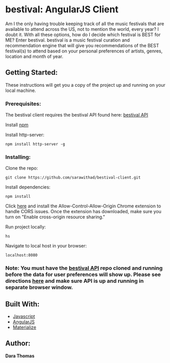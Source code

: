 # bestival: AngularJS Client

Am I the only having trouble keeping track of all the music festivals that are available to attend across the US, not to mention the world, every year? I doubt it. With all these options, how do I decide which festival is BEST for ME? Enter bestival. bestival is a music festival curation and recommendation engine that will give you recommendations of the BEST festival(s) to attend based on your personal preferences of artists, genres, location and month of year.

## Getting Started:

These instructions will get you a copy of the project up and running on your local machine.

### Prerequisites:

The bestival client requires the bestival API found here: [bestival API](https://github.com/sarawithad/bestival-API)

Install [npm](https://www.npmjs.com/get-npm?utm_source=house&utm_medium=homepage&utm_campaign=free%20orgs&utm_term=Install%20npm)

Install http-server:

```
npm install http-server -g
```

### Installing:

Clone the repo:

```
git clone https://github.com/sarawithad/bestival-client.git
```

Install dependencies:

```
npm install
```

Click [here](https://chrome.google.com/webstore/detail/allow-control-allow-origi/nlfbmbojpeacfghkpbjhddihlkkiljbi?hl=en) and install the Allow-Control-Allow-Origin Chrome extension to handle CORS issues. Once the extension has downloaded, make sure you turn on "Enable cross-origin resource sharing."

Run project locally:

```
hs
```

Navigate to local host in your browser:

```
localhost:8080
```

### Note: You must have the [bestival API](https://github.com/sarawithad/bestival-API) repo cloned and running before the data for user preferences will show up. Please see directions [here](https://github.com/sarawithad/bestival-API/blob/master/README.md) and make sure API is up and running in separate browser window.


## Built With:

* [Javascript](https://www.javascript.com/)
* [AngularJS](https://angularjs.org/)
* [Materialize](http://materializecss.com/)

## Author:

**Dara Thomas**
